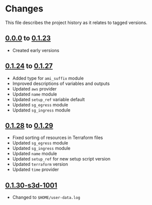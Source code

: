 # Changes
This file describes the project history as it relates to tagged versions.

## [0.0.0](.) to [0.1.23](.)
- Created early versions

## [0.1.24](.) to [0.1.27](.)
- Added type for `ami_suffix` module
- Improved descriptions of variables and outputs
- Updated `aws` provider
- Updated `name` module
- Updated `setup_ref` variable default
- Updated `sg_egress` module
- Updated `sg_ingress` module

## [0.1.28](.) to  [0.1.29](.)
- Fixed sorting of resources in Terraform files
- Updated `sg_egress` module
- Updated `sg_ingress` module
- Updated `name` module
- Updated `setup_ref` for new setup script version
- Updated `terraform` version
- Updated `time` provider

## [0.1.30-s3d-1001](.)
- Changed to `$HOME/user-data.log`
